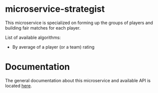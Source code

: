 # microservice-strategist
This microservice is specialized on forming up the groups of players and building fair matches for each player.

List of available algorithms:
- By average of a player (or a team) rating

# Documentation
The general documentation about this microservice and available API is located [here](https://github.com/OpenMatchmaking/documentation/blob/master/docs/components/strategist-microservice.md).
